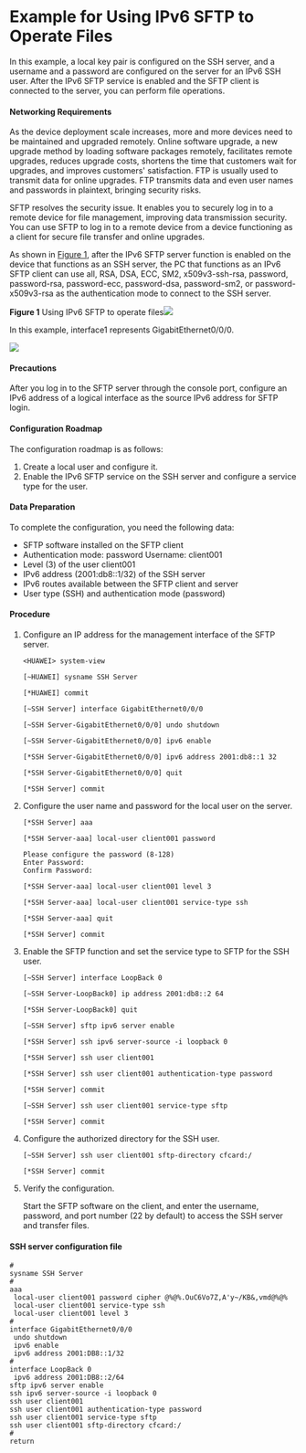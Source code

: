 Example for Using IPv6 SFTP to Operate Files
============================================

In this example, a local key pair is configured on the SSH server, and a username and a password are configured on the server for an IPv6 SSH user. After the IPv6 SFTP service is enabled and the SFTP client is connected to the server, you can perform file operations.

#### Networking Requirements

As the device deployment scale increases, more and more devices need to be maintained and upgraded remotely. Online software upgrade, a new upgrade method by loading software packages remotely, facilitates remote upgrades, reduces upgrade costs, shortens the time that customers wait for upgrades, and improves customers' satisfaction. FTP is usually used to transmit data for online upgrades. FTP transmits data and even user names and passwords in plaintext, bringing security risks.

SFTP resolves the security issue. It enables you to securely log in to a remote device for file management, improving data transmission security. You can use SFTP to log in to a remote device from a device functioning as a client for secure file transfer and online upgrades.

As shown in [Figure 1](#EN-US_TASK_0193002354__fig_dc_vrp_vfm_cfg_002601), after the IPv6 SFTP server function is enabled on the device that functions as an SSH server, the PC that functions as an IPv6 SFTP client can use all, RSA, DSA, ECC, SM2, x509v3-ssh-rsa, password, password-rsa, password-ecc, password-dsa, password-sm2, or password-x509v3-rsa as the authentication mode to connect to the SSH server.

**Figure 1** Using IPv6 SFTP to operate files![](../../../../public_sys-resources/note_3.0-en-us.png) 

In this example, interface1 represents GigabitEthernet0/0/0.


  
![](images/fig_dc_vrp_vfm_cfg_002601.png)

#### Precautions

After you log in to the SFTP server through the console port, configure an IPv6 address of a logical interface as the source IPv6 address for SFTP login.


#### Configuration Roadmap

The configuration roadmap is as follows:

1. Create a local user and configure it.
2. Enable the IPv6 SFTP service on the SSH server and configure a service type for the user.

#### Data Preparation

To complete the configuration, you need the following data:

* SFTP software installed on the SFTP client
* Authentication mode: password Username: client001
* Level (3) of the user client001
* IPv6 address (2001:db8::1/32) of the SSH server
* IPv6 routes available between the SFTP client and server
* User type (SSH) and authentication mode (password)

#### Procedure

1. Configure an IP address for the management interface of the SFTP server.
   
   
   ```
   <HUAWEI> system-view
   ```
   ```
   [~HUAWEI] sysname SSH Server
   ```
   ```
   [*HUAWEI] commit
   ```
   ```
   [~SSH Server] interface GigabitEthernet0/0/0
   ```
   ```
   [~SSH Server-GigabitEthernet0/0/0] undo shutdown
   ```
   ```
   [~SSH Server-GigabitEthernet0/0/0] ipv6 enable
   ```
   ```
   [*SSH Server-GigabitEthernet0/0/0] ipv6 address 2001:db8::1 32
   ```
   ```
   [*SSH Server-GigabitEthernet0/0/0] quit
   ```
   ```
   [*SSH Server] commit
   ```
2. Configure the user name and password for the local user on the server.
   
   
   ```
   [*SSH Server] aaa
   ```
   ```
   [*SSH Server-aaa] local-user client001 password
   ```
   ```
   Please configure the password (8-128)
   Enter Password:
   Confirm Password:
   ```
   ```
   [*SSH Server-aaa] local-user client001 level 3
   ```
   ```
   [*SSH Server-aaa] local-user client001 service-type ssh
   ```
   ```
   [*SSH Server-aaa] quit
   ```
   ```
   [*SSH Server] commit
   ```
3. Enable the SFTP function and set the service type to SFTP for the SSH user.
   
   
   ```
   [~SSH Server] interface LoopBack 0
   ```
   ```
   [~SSH Server-LoopBack0] ip address 2001:db8::2 64
   ```
   ```
   [*SSH Server-LoopBack0] quit
   ```
   ```
   [~SSH Server] sftp ipv6 server enable
   ```
   ```
   [*SSH Server] ssh ipv6 server-source -i loopback 0
   ```
   ```
   [*SSH Server] ssh user client001
   ```
   ```
   [*SSH Server] ssh user client001 authentication-type password
   ```
   ```
   [*SSH Server] commit
   ```
   ```
   [~SSH Server] ssh user client001 service-type sftp
   ```
   ```
   [*SSH Server] commit
   ```
4. Configure the authorized directory for the SSH user.
   
   
   ```
   [~SSH Server] ssh user client001 sftp-directory cfcard:/
   ```
   ```
   [*SSH Server] commit
   ```
5. Verify the configuration.
   
   
   
   Start the SFTP software on the client, and enter the username, password, and port number (22 by default) to access the SSH server and transfer files.

#### SSH server configuration file

```
#
sysname SSH Server
#
aaa
 local-user client001 password cipher @%@%.OuC6Vo7Z,A'y~/KB&,vmd@%@%
 local-user client001 service-type ssh
 local-user client001 level 3
#
interface GigabitEthernet0/0/0
 undo shutdown
 ipv6 enable
 ipv6 address 2001:DB8::1/32
#
interface LoopBack 0
 ipv6 address 2001:DB8::2/64
sftp ipv6 server enable
ssh ipv6 server-source -i loopback 0
ssh user client001
ssh user client001 authentication-type password
ssh user client001 service-type sftp
ssh user client001 sftp-directory cfcard:/
#
return
```